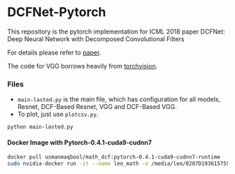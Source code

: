 DCFNet-Pytorch
============================
This repository is the pytorch implementation for ICML 2018 paper DCFNet: Deep Neural Network with Decomposed Convolutional Filters

For details please refer to [paper](https://arxiv.org/pdf/1802.04145.pdf).

The code for VGG borrows heavily from [torchvision](https://pytorch.org/docs/stable/torchvision/index.html).

### Files
* `main-lasted.py` is the main file, which has configuration for all models, Resnet, DCF-Based Resnet, VGG and DCF-Based VGG.
* To plot, just use `plotcsv.py`.
```
python main-lasted.py

```
#### Docker Image with Pytorch-0.4.1-cuda9-cudnn7

```sh
docker pull usmanmaqbool/math_dcf:pytorch-0.4.1-cuda9-cudnn7-runtime
sudo nvidia-docker run -it --name leo_math -v /media/leo/0287D1936157598A/docker_ws/docker_ws:/app -e DISPLAY=$DISPLAY -v /tmp/.X11-unix/:/tmp/.X11-unix/ usmanmaqbool/math_dcf:pytorch-0.4.1-cuda9-cudnn7-runtime /bin/bash
```
